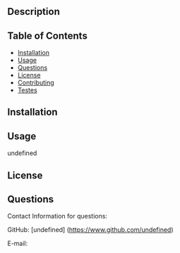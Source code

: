 

# 

## Description



## Table of Contents

* [Installation](#installation)
* [Usage](#usage)
* [Questions](#questions)
* [License](#license)
* [Contributing](#contributing)
* [Testes](#tests)

## Installation



## Usage

undefined

## License




## Questions

Contact Information for questions: 


GitHub: [undefined] (https://www.github.com/undefined) 

E-mail: 

